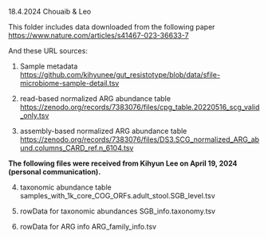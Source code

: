 18.4.2024 Chouaib & Leo

This folder includes data downloaded from the following paper
https://www.nature.com/articles/s41467-023-36633-7

And these URL sources:
 
1) Sample metadata
https://github.com/kihyunee/gut_resistotype/blob/data/sfile-microbiome-sample-detail.tsv

2) read-based normalized ARG abundance table
https://zenodo.org/records/7383076/files/cpg_table.20220516_scg_valid_only.tsv

3) assembly-based normalized ARG abundance table
https://zenodo.org/records/7383076/files/DS3.SCG_normalized_ARG_abund.columns_CARD_ref.n_6104.tsv

**The following files were received from Kihyun Lee on April 19, 2024 (personal communication).**

4) taxonomic abundance table
samples_with_1k_core_COG_ORFs.adult_stool.SGB_level.tsv

5) rowData for taxonomic abundances
SGB_info.taxonomy.tsv

6) rowData for ARG info 
ARG_family_info.tsv
